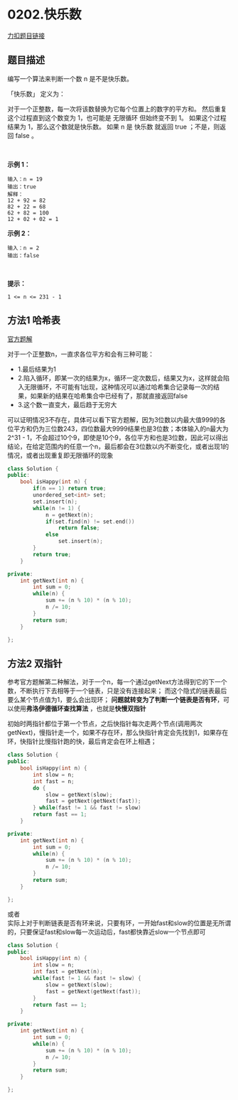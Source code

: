 # 0202.快乐数  

[力扣题目链接](https://leetcode-cn.com/problems/happy-number/)      

## 题目描述  

编写一个算法来判断一个数 n 是不是快乐数。

「快乐数」 定义为：

对于一个正整数，每一次将该数替换为它每个位置上的数字的平方和。
然后重复这个过程直到这个数变为 1，也可能是 无限循环 但始终变不到 1。
如果这个过程 结果为 1，那么这个数就是快乐数。
如果 n 是 快乐数 就返回 true ；不是，则返回 false 。

 

**示例 1：**

    输入：n = 19
    输出：true
    解释：
    12 + 92 = 82
    82 + 22 = 68
    62 + 82 = 100
    12 + 02 + 02 = 1

**示例 2：**

    输入：n = 2
    输出：false
 

**提示：**

    1 <= n <= 231 - 1



## 方法1 哈希表  

[官方题解](https://leetcode-cn.com/problems/happy-number/solution/kuai-le-shu-by-leetcode-solution/)  

对于一个正整数n，一直求各位平方和会有三种可能：  
* 1.最后结果为1  
* 2.陷入循环，即某一次的结果为x，循环一定次数后，结果又为x，这样就会陷入无限循环，不可能有1出现，这种情况可以通过哈希集合记录每一次的结果，如果新的结果在哈希集合中已经有了，那就直接返回false  
* 3.这个数一直变大，最后趋于无穷大  

可以证明情况3不存在，具体可以看下官方题解，因为3位数以内最大值999的各位平方和仍为三位数243，四位数最大9999结果也是3位数；本体输入的n最大为2^31 - 1，不会超过10个9，即使是10个9，各位平方和也是3位数，因此可以得出结论，在给定范围内的任意一个n，最后都会在3位数以内不断变化，或者出现1的情况，或者出现重复即无限循环的现象  

```cpp
class Solution {
public:
    bool isHappy(int n) {
        if(n == 1) return true;
        unordered_set<int> set;
        set.insert(n);
        while(n != 1) {
            n = getNext(n);
            if(set.find(n) != set.end())
                return false;
            else
                set.insert(n);
        }
        return true;
    }

private:
    int getNext(int n) {
        int sum = 0;
        while(n) {
            sum += (n % 10) * (n % 10);
            n /= 10;
        }
        return sum;
    }

};
```


##  方法2 双指针  

参考官方题解第二种解法，对于一个n，每一个通过getNext方法得到它的下一个数，不断执行下去相等于一个链表，只是没有连接起来； 而这个隐式的链表最后要么某个节点值为1，要么会出现环； **问题就转变为了判断一个链表是否有环**，可以使用**弗洛伊德循环查找算法** ，也就是**快慢双指针**  

初始时两指针都位于第一个节点，之后快指针每次走两个节点(调用两次getNext)，慢指针走一个，如果不存在环，那么快指针肯定会先找到1，如果存在环，快指针比慢指针跑的快，最后肯定会在环上相遇；  

```cpp
class Solution {
public:
    bool isHappy(int n) {
        int slow = n;
        int fast = n;
        do {
            slow = getNext(slow);
            fast = getNext(getNext(fast));
        } while(fast != 1 && fast != slow)
        return fast == 1;
    }

private:
    int getNext(int n) {
        int sum = 0;
        while(n) {
            sum += (n % 10) * (n % 10);
            n /= 10;
        }
        return sum;
    }

};
```  

或者  
实际上对于判断链表是否有环来说，只要有环，一开始fast和slow的位置是无所谓的，只要保证fast和slow每一次运动后，fast都快靠近slow一个节点即可  
```cpp
class Solution {
public:
    bool isHappy(int n) {
        int slow = n;
        int fast = getNext(n);
        while(fast != 1 && fast != slow) {
            slow = getNext(slow);
            fast = getNext(getNext(fast));
        }
        return fast == 1;
    }

private:
    int getNext(int n) {
        int sum = 0;
        while(n) {
            sum += (n % 10) * (n % 10);
            n /= 10;
        }
        return sum;
    }

};
```
